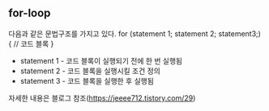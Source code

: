 ## for-loop

다음과 같은 문법구조를 가지고 있다.
for (statement 1; statement 2; statement3;) {
// 코드 블록
}

- statement 1 - 코드 블록이 실행되기 전에 한 번 실행됨
- statement 2 - 코드 블록을 실행시킬 조건 정의
- statement 3 - 코드 블록을 실행한 후 실행됨

자세한 내용은 블로그 참조(https://jeeee712.tistory.com/29)
